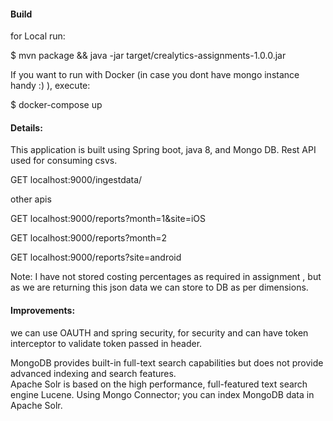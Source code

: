 #### Build 

for Local run:

$ mvn package && java -jar target/crealytics-assignments-1.0.0.jar

If you want to run with Docker (in case you dont have mongo instance handy :) ), execute:

$ docker-compose up

#### Details:

This application is built using Spring boot, java 8, and Mongo DB.
Rest API used for consuming csvs.

GET localhost:9000/ingestdata/

other apis

 GET localhost:9000/reports?month=1&site=iOS
 
 GET localhost:9000/reports?month=2
 
 GET localhost:9000/reports?site=android

Note: I have not stored costing percentages as required in assignment , but as we are returning this json data we can store to DB 
as per dimensions. 
 
####  Improvements:

we can use OAUTH and spring security, for security and can have 
token interceptor to validate token passed in header.

MongoDB provides built-in full-text search capabilities but does not provide advanced indexing and search features.  
Apache Solr is based on the high performance, full-featured text search engine Lucene. Using Mongo Connector; you can index MongoDB data in Apache Solr.


 



